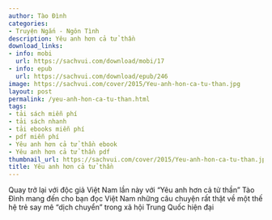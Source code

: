 ```yaml
---
author: Tào Đình
categories:
- Truyện Ngắn - Ngôn Tình
description: Yêu anh hơn cả tử thần
download_links:
- info: mobi
  url: https://sachvui.com/download/mobi/17
- info: epub
  url: https://sachvui.com/download/epub/246
image: https://sachvui.com/cover/2015/Yeu-anh-hon-ca-tu-than.jpg
layout: post
permalink: /yeu-anh-hon-ca-tu-than.html
tags:
- tải sách miễn phí
- tải sách nhanh
- tải ebooks miễn phí
- pdf miễn phí
- Yêu anh hơn cả tử thần ebook
- Yêu anh hơn cả tử thần pdf
thumbnail_url: https://sachvui.com/cover/2015/Yeu-anh-hon-ca-tu-than.jpg
title: Yêu anh hơn cả tử thần
---
```


 <div class="item-desc text-justify"> Quay trở lại với độc giả Việt Nam lần này với “Yêu anh hơn cả tử thần” Tào Đình mang đến cho bạn đọc Việt Nam những câu chuyện rất thật về một thế hệ trẻ say mê “dịch chuyển” trong xã hội Trung Quốc hiện đại </div>